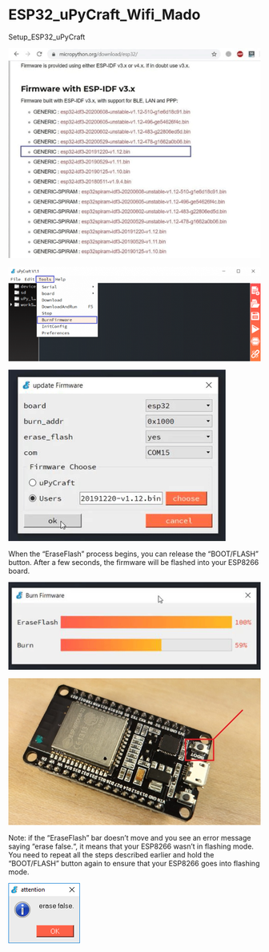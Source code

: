 # ESP32_uPyCraft_Wifi_Mado
Setup_ESP32_uPyCraft

![Preview](https://github.com/ArctoosR/ESP32_uPyCraft_Wifi_Mado/blob/main/1.png)

![Preview](https://github.com/ArctoosR/ESP32_uPyCraft_Wifi_Mado/blob/main/2.png)

![Preview](https://github.com/ArctoosR/ESP32_uPyCraft_Wifi_Mado/blob/main/3.png)


When the “EraseFlash” process begins, you can release the “BOOT/FLASH” button. After a few seconds, the firmware will be flashed into your ESP8266 board.


![Preview](https://github.com/ArctoosR/ESP32_uPyCraft_Wifi_Mado/blob/main/4.png)

![Preview](https://github.com/ArctoosR/ESP32_uPyCraft_Wifi_Mado/blob/main/5.png)







Note: if the “EraseFlash” bar doesn’t move and you see an error message saying “erase false.“, it means that your ESP8266 wasn’t in flashing mode. You need to repeat all the steps described earlier and hold the “BOOT/FLASH” button again to ensure that your ESP8266 goes into flashing mode.

![Preview](https://github.com/ArctoosR/ESP32_uPyCraft_Wifi_Mado/blob/main/7.png)



